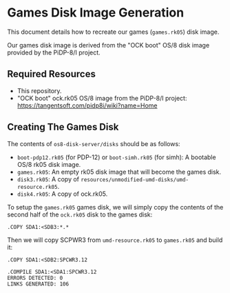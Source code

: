 # Games Disk Image Generation
This document details how to recreate our games (`games.rk05`) disk image.

Our games disk image is derived from the "OCK boot" OS/8 disk image provided by the PiDP-8/I project.

## Required Resources
* This repository.
* "OCK boot" ock.rk05 OS/8 image from the PiDP-8/I project: https://tangentsoft.com/pidp8i/wiki?name=Home

## Creating The Games Disk
The contents of `os8-disk-server/disks` should be as follows:
* `boot-pdp12.rk05` (for PDP-12) or `boot-simh.rk05` (for simh): A bootable OS/8 rk05 disk image.
* `games.rk05`: An empty rk05 disk image that will become the games disk.
* `disk3.rk05`: A copy of `resources/unmodified-umd-disks/umd-resource.rk05`.
* `disk4.rk05`: A copy of ock.rk05.

To setup the `games.rk05` games disk, we will simply copy the contents of the second half of the `ock.rk05` disk to the games disk:
```
.COPY SDA1:<SDB3:*.*
```

Then we will copy SCPWR3 from `umd-resource.rk05` to `games.rk05` and build it:
```
.COPY SDA1:<SDB2:SPCWR3.12

.COMPILE SDA1:<SDA1:SPCWR3.12
ERRORS DETECTED: 0
LINKS GENERATED: 106
```
